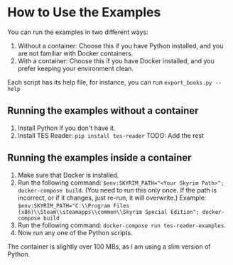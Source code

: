 # How to Use the Examples

You can run the examples in two different ways:

1. Without a container: Choose this if you have Python installed, and you are not familiar with Docker containers.
2. With a container: Choose this if you have Docker installed, and you prefer keeping your environment clean.


Each script has its help file, for instance, you can run `export_books.py --help`

## Running the examples without a container

1. Install Python if you don't have it.
2. Install TES Reader: `pip install tes-reader`
TODO: Add the rest

## Running the examples inside a container

1. Make sure that Docker is installed.
2. Run the following command: `$env:SKYRIM_PATH="<Your Skyrim Path>"; docker-compose build`. (You need to run this only once. If the path is incorrect, or if it changes, just re-run, it will overwrite.) Example: `$env:SKYRIM_PATH="C:\\Program Files (x86)\\Steam\\steamapps\\common\\Skyrim Special Edition"; docker-compose build`
2. Run the following command: `docker-compose run tes-reader-examples`.
3. Now run any one of the Python scripts.

The container is slightly over 100 MBs, as I am using a slim version of Python.